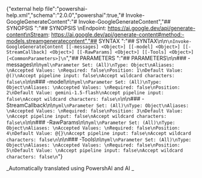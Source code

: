 ﻿{"external help file":"powershai-help.xml","schema":"2.0.0","powershai":true,"# Invoke-GoogleGenerateContent":"# Invoke-GoogleGenerateContent","## SYNOPSIS <!--!= @#Synop !-->":"## SYNOPSIS \nEndpoint: https://ai.google.dev/api/generate-content\nStream: https://ai.google.dev/api/generate-content#method:-models.streamgeneratecontent","## SYNTAX <!--!= @#Syntax !-->":"## SYNTAX\n\n```\nInvoke-GoogleGenerateContent [[-messages] <Object>] [[-model] <Object>] [[-StreamCallback] <Object>] [[-RawParams] <Object>] [[-Tools] <Object>] [<CommonParameters>]\n```","## PARAMETERS <!--!= @#Params !-->":"## PARAMETERS\n\n### -messages\n\n```yml\nParameter Set: (All)\nType: Object\nAliases: \nAccepted Values: \nRequired: false\nPosition: 1\nDefault Value: @()\nAccept pipeline input: false\nAccept wildcard characters: false\n```\n\n### -model\n\n```yml\nParameter Set: (All)\nType: Object\nAliases: \nAccepted Values: \nRequired: false\nPosition: 2\nDefault Value: gemini-1.5-flash\nAccept pipeline input: false\nAccept wildcard characters: false\n```\n\n### -StreamCallback\n\n```yml\nParameter Set: (All)\nType: Object\nAliases: \nAccepted Values: \nRequired: false\nPosition: 3\nDefault Value: \nAccept pipeline input: false\nAccept wildcard characters: false\n```\n\n### -RawParams\n\n```yml\nParameter Set: (All)\nType: Object\nAliases: \nAccepted Values: \nRequired: false\nPosition: 4\nDefault Value: @{}\nAccept pipeline input: false\nAccept wildcard characters: false\n```\n\n### -Tools\n\n```yml\nParameter Set: (All)\nType: Object\nAliases: \nAccepted Values: \nRequired: false\nPosition: 5\nDefault Value: \nAccept pipeline input: false\nAccept wildcard characters: false\n```"}


<!--PowershaiAiDocBlockStart-->
_Automatically translated using PowershAI and AI
_
<!--PowershaiAiDocBlockEnd-->
